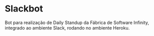 # Slackbot
Bot para realização de Daily Standup da Fábrica de Software Infinity, integrado ao ambiente Slack, rodando no ambiente Heroku.
